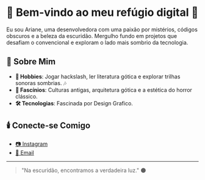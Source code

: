 # 🖤 Bem-vindo ao meu refúgio digital 🖤

Eu sou Ariane, uma desenvolvedora com uma paixão por mistérios, códigos obscuros e a beleza da escuridão. Mergulho fundo em projetos que desafiam o convencional e exploram o lado mais sombrio da tecnologia.

## 🦇 Sobre Mim

- **🎸 Hobbies**: Jogar hackslash, ler literatura gótica e explorar trilhas sonoras sombrias. 🎶
- **🔮 Fascínios**: Culturas antigas, arquitetura gótica e a estética do horror clássico. 
- **🛠️ Tecnologias**: Fascinada por Design Grafico.


## 🕯️ Conecte-se Comigo

- [📷 Instagram]([link-para-seu-instagram](https://www.instagram.com/ari.anii.ari/))
- [📧 Email](Arianenosferatu@gmail.com)

---

> "Na escuridão, encontramos a verdadeira luz." 🌑
